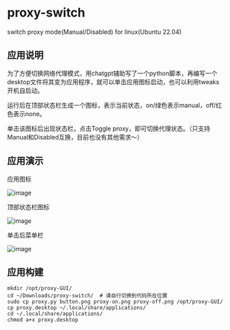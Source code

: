 # proxy-switch
switch proxy mode(Manual/Disabled) for linux(Ubuntu 22.04)

## 应用说明
为了方便切换网络代理模式，用chatgpt辅助写了一个python脚本，再编写一个desktop文件将其变为应用程序，就可以单击应用图标启动，也可以利用tweaks开机自启动。

运行后在顶部状态栏生成一个图标，表示当前状态，on/绿色表示manual，off/红色表示none。

单击该图标后出现状态栏，点击Toggle proxy，即可切换代理状态。（只支持Manual和Disabled互换，目前也没有其他需求～）

## 应用演示
应用图标

![image](https://github.com/user-attachments/assets/5daf62f8-d35d-48bb-bb70-24606d355e41)

顶部状态栏图标

![image](https://github.com/user-attachments/assets/8835f7a6-afb3-4a36-82f0-f42c6d9fd6d1)

单击后菜单栏

![image](https://github.com/user-attachments/assets/49b067de-5fdf-4374-a98a-fd54b2f38cfc)



## 应用构建
```
mkdir /opt/proxy-GUI/
cd ~/Downloads/proxy-switch/  # 请自行切换到代码所在位置
sudo cp proxy.py button.png proxy-on.png proxy-off.png /opt/proxy-GUI/ 
cp proxy.desktop ~/.local/share/applications/
cd ~/.local/share/applications/
chmod a+x proxy.desktop
```




